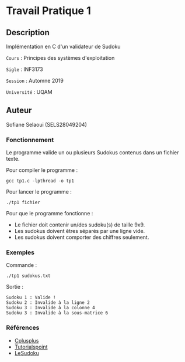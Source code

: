 # Travail Pratique 1

## Description

Implémentation en C d'un validateur de Sudoku

`Cours` : Principes des systèmes d'exploitation

`Sigle` : INF3173

`Session` : Automne 2019

`Université` : UQAM

## Auteur

Sofiane Selaoui (SELS28049204)

### Fonctionnement 

Le programme valide un ou plusieurs Sudokus contenus dans un fichier texte.

Pour compiler le programme : 

`gcc tp1.c -lpthread -o tp1`

Pour lancer le programme :

`./tp1 fichier`

Pour que le programme fonctionne : 

- Le fichier doit contenir un/des sudoku(s) de taille 9x9.
- Les sudokus doivent êtres séparés par une ligne vide.
- Les sudokus doivent comporter des chiffres seulement.

### Exemples

Commande : 

`./tp1 sudokus.txt`

Sortie : 

```
Sudoku 1 : Valide !
Sudoku 2 : Invalide à la ligne 2
Sudoku 3 : Invalide à la colonne 4
Sudoku 3 : Invalide à la sous-matrice 6
```

### Références
- [Cplusplus](http://www.cplusplus.com/reference/clibrary)
- [Tutorialspoint](https://www.tutorialspoint.com/cprogramming)
- [LeSudoku](http://www.le-sudoku.fr/le-sudoku/regles)



